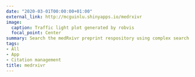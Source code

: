 ```yaml
---
date: "2020-03-01T00:00:00+01:00"
external_link: http://mcguinlu.shinyapps.io/medrxivr
image:
  caption: Traffic light plot generated by robvis
  focal_point: Center
summary: Search the medRxivr preprint respository using complex search strategies.
tags:
- All
- App
- Citation management
title: medrxivr
---
```

